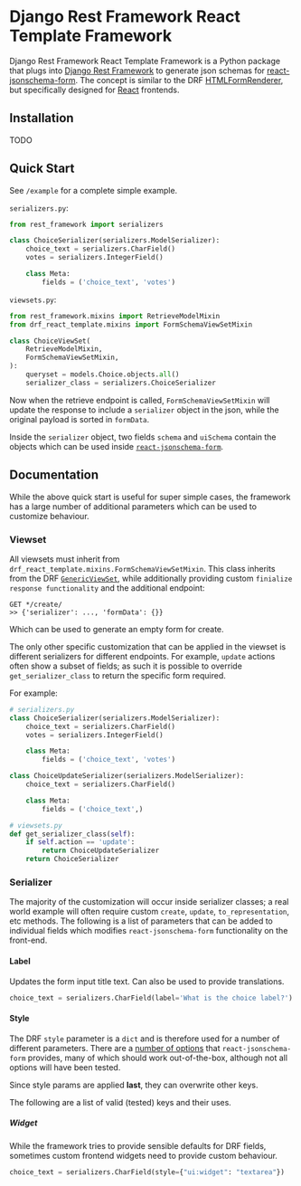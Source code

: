 # Django Rest Framework React Template Framework
Django Rest Framework React Template Framework is a Python package that plugs into [Django Rest Framework](https://www.django-rest-framework.org/) to generate json schemas for [react-jsonschema-form](https://github.com/rjsf-team/react-jsonschema-form). The concept is similar to the DRF [HTMLFormRenderer](https://www.django-rest-framework.org/api-guide/renderers/#htmlformrenderer), but specifically designed for [React](https://reactjs.org/) frontends.

## Installation

TODO

## Quick Start

See `/example` for a complete simple example.


`serializers.py`:
```python
from rest_framework import serializers

class ChoiceSerializer(serializers.ModelSerializer):
    choice_text = serializers.CharField()
    votes = serializers.IntegerField()

    class Meta:
        fields = ('choice_text', 'votes')
```
`viewsets.py`:
```python
from rest_framework.mixins import RetrieveModelMixin
from drf_react_template.mixins import FormSchemaViewSetMixin

class ChoiceViewSet(
    RetrieveModelMixin,
    FormSchemaViewSetMixin,
):
    queryset = models.Choice.objects.all()
    serializer_class = serializers.ChoiceSerializer
```
Now when the retrieve endpoint is called, `FormSchemaViewSetMixin` will update the response
to include a `serializer` object in the json, while the original payload is sorted in `formData`.

Inside the `serializer` object, two fields `schema` and `uiSchema` contain the objects which
can be used inside [`react-jsonschema-form`](https://react-jsonschema-form.readthedocs.io/en/latest/#usage).

## Documentation

While the above quick start is useful for super simple cases,
the framework has a large number of additional parameters which can be used to customize behaviour.

### Viewset

All viewsets must inherit from `drf_react_template.mixins.FormSchemaViewSetMixin`. 
This class inherits from the 
DRF [`GenericViewSet`](https://www.django-rest-framework.org/api-guide/viewsets/#genericviewset), 
while additionally providing custom `finialize response functionality` and the additional endpoint:
```
GET */create/
>> {'serializer': ..., 'formData': {}}
```
Which can be used to generate an empty form for create. 

The only other specific customization that can be applied in the viewset is different 
serializers for different endpoints. For example, `update` actions often show a subset of fields;
as such it is possible to override `get_serializer_class` to return the specific form required. 

For example:
```python
# serializers.py
class ChoiceSerializer(serializers.ModelSerializer):
    choice_text = serializers.CharField()
    votes = serializers.IntegerField()

    class Meta:
        fields = ('choice_text', 'votes')

class ChoiceUpdateSerializer(serializers.ModelSerializer):
    choice_text = serializers.CharField()

    class Meta:
        fields = ('choice_text',)

# viewsets.py
def get_serializer_class(self):
    if self.action == 'update':
        return ChoiceUpdateSerializer
    return ChoiceSerializer
```

### Serializer

The majority of the customization will occur inside serializer classes; 
a real world example will often require custom `create`, `update`, `to_representation`, etc methods. 
The following is a list of parameters that can be added to individual fields which modifies 
`react-jsonschema-form` functionality on the front-end.

#### Label
Updates the form input title text. Can also be used to provide translations.
```python
choice_text = serializers.CharField(label='What is the choice label?')
```

#### Style
The DRF `style` parameter is a `dict` and is therefore used for a number of different parameters. 
There are a [number of options](https://react-jsonschema-form.readthedocs.io/en/latest/api-reference/uiSchema/) 
that `react-jsonschema-form` provides, many of which should work out-of-the-box, 
although not all options will have been tested.

Since style params are applied **last**, they can overwrite other keys. 

The following are a list of valid (tested) keys and their uses. 

##### Widget
While the framework tries to provide sensible defaults for DRF fields, 
sometimes custom frontend widgets need to provide custom behaviour. 
```python
choice_text = serializers.CharField(style={"ui:widget": "textarea"})
```